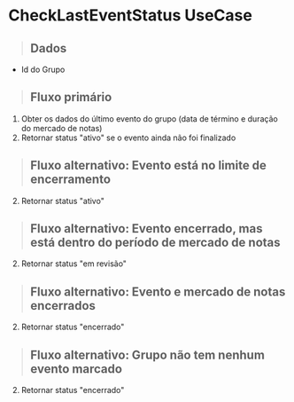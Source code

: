 # CheckLastEventStatus UseCase

> ## Dados

- Id do Grupo

> ## Fluxo primário

1. Obter os dados do último evento do grupo (data de término e duração do mercado de notas)
2. Retornar status "ativo" se o evento ainda não foi finalizado

> ## Fluxo alternativo: Evento está no limite de encerramento
2. Retornar status "ativo"

> ## Fluxo alternativo: Evento encerrado, mas está dentro do período de mercado de notas
2. Retornar status "em revisão"

> ## Fluxo alternativo: Evento e mercado de notas encerrados
2. Retornar status "encerrado"

> ## Fluxo alternativo: Grupo não tem nenhum evento marcado
2. Retornar status "encerrado"
